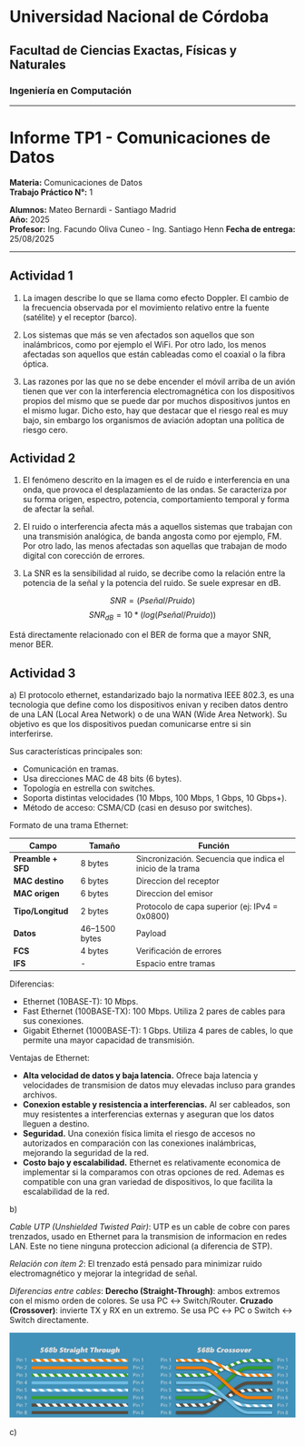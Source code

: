 # Universidad Nacional de Córdoba

## Facultad de Ciencias Exactas, Físicas y Naturales

### Ingeniería en Computación

---

# Informe TP1 - Comunicaciones de Datos

**Materia:** Comunicaciones de Datos  
**Trabajo Práctico N°:** 1

**Alumnos:** Mateo Bernardi - Santiago Madrid  
**Año:** 2025  
**Profesor:** Ing. Facundo Oliva Cuneo - Ing. Santiago Henn
**Fecha de entrega:** 25/08/2025

---

## Actividad 1
1. La imagen describe lo que se llama como efecto Doppler. El cambio de la frecuencia observada por el movimiento relativo entre la fuente (satélite) y el receptor (barco).

2. Los sistemas que más se ven afectados son aquellos que son inalámbricos, como por ejemplo el WiFi. Por otro lado, los menos afectadas son aquellos que están cableadas como el coaxial o la fibra óptica.

3. Las razones por las que no se debe encender el móvil arriba de un avión tienen que ver con la interferencia electromagnética con los dispositivos propios del mismo que se puede dar por muchos dispositivos juntos en el mismo lugar. Dicho esto, hay que destacar que el riesgo real es muy bajo, sin embargo los organismos de aviación adoptan una política de riesgo cero.


## Actividad 2
1. El fenómeno descrito en la imagen es el de ruido e interferencia en una onda, que provoca el desplazamiento de las ondas.
Se caracteriza por su forma origen, espectro, potencia, comportamiento temporal y forma de afectar la señal.

2. El ruido o interferencia afecta más a aquellos sistemas que trabajan con una transmisión analógica, de banda angosta como por ejemplo, FM. Por otro lado, las menos afectadas son aquellas que trabajan de modo digital con corección de errores.

3. La SNR es la sensibilidad al ruido, se decribe como la relación entre la potencia de la señal y la potencia del ruido. Se suele expresar en dB.

$$
SNR = (Pseñal/Pruido)
$$
$$
SNR_{dB} = 10*(log(Pseñal/Pruido))
$$

Está directamente relacionado con el BER de forma que a mayor SNR, menor BER.

## Actividad 3

a)
El protocolo ethernet, estandarizado bajo la normativa IEEE 802.3, es una tecnologia que define como los dispositivos enivan y reciben datos dentro de una LAN (Local Area Network) o de una WAN (Wide Area Network). 
Su objetivo es que los dispositivos puedan comunicarse entre si sin interferirse.

Sus características principales son:
- Comunicación en tramas.
- Usa direcciones MAC de 48 bits (6 bytes).
- Topología en estrella con switches.
- Soporta distintas velocidades (10 Mbps, 100 Mbps, 1 Gbps, 10 Gbps+).
- Método de acceso: CSMA/CD (casi en desuso por switches).

Formato de una trama Ethernet:

| Campo              | Tamaño        | Función                                                   |
| ------------------ | ------------- | --------------------------------------------------------- |
| **Preamble + SFD** | 8 bytes       | Sincronización. Secuencia que indica el inicio de la trama|
| **MAC destino**    | 6 bytes       | Direccion del receptor                                    |
| **MAC origen**     | 6 bytes       | Direccion del emisor                                      |
| **Tipo/Longitud**  | 2 bytes       | Protocolo de capa superior (ej: IPv4 = 0x0800)            |
| **Datos**          | 46–1500 bytes | Payload                                                   |
| **FCS**            | 4 bytes       | Verificación de errores                                   |
| **IFS**            | -             | Espacio entre tramas                                      |

Diferencias:
- Ethernet (10BASE-T): 10 Mbps.
- Fast Ethernet (100BASE-TX): 100 Mbps. Utiliza 2 pares de cables para sus conexiones.
- Gigabit Ethernet (1000BASE-T): 1 Gbps. Utiliza 4 pares de cables, lo que permite una mayor capacidad de transmisión.

Ventajas de Ethernet:

- **Alta velocidad de datos y baja latencia.**
Ofrece baja latencia y velocidades de transmision de datos muy elevadas incluso para grandes archivos. 
- **Conexion estable y resistencia a interferencias.**
Al ser cableados, son muy resistentes a interferencias externas y aseguran que los datos lleguen a destino.
- **Seguridad.**
Una conexión física limita el riesgo de accesos no autorizados en comparación con las conexiones inalámbricas, mejorando la seguridad de la red.
- **Costo bajo y escalabilidad.**
Ethernet es relativamente economica de implementar si la comparamos con otras opciones de red. Ademas es compatible con una gran variedad de dispositivos, lo que facilita la escalabilidad de la red.


b)

_Cable UTP (Unshielded Twisted Pair)_:
UTP es un cable de cobre con pares trenzados, usado en Ethernet para la transmision de informacion en redes LAN. Este no tiene ninguna proteccion adicional (a diferencia de STP).

_Relación con ítem 2_:
El trenzado está pensado para minimizar ruido electromagnético y mejorar la integridad de señal.

_Diferencias entre cables_:
**Derecho (Straight-Through)**: ambos extremos con el mismo orden de colores. Se usa PC ↔ Switch/Router.
**Cruzado (Crossover)**: invierte TX y RX en un extremo. Se usa PC ↔ PC o Switch ↔ Switch directamente.

![alt text](image.png)

c) 
